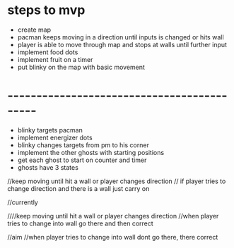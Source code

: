 # steps to mvp

- create map
- pacman keeps moving in a direction until inputs is changed or hits wall
- player is able to move through map and stops at walls until further input
- implement food dots
- implement fruit on a timer
- put blinky on the map with basic movement

# -------------------------------------------

- blinky targets pacman
- implement energizer dots
- blinky changes targets from pm to his corner
- implement the other ghosts with starting positions
- get each ghost to start on counter and timer
- ghosts have 3 states


//keep moving until hit a wall or player changes direction
// if player tries to change direction and there is a wall just carry on

//currently

////keep moving until hit a wall or player changes direction
//when player tries to change into wall go there and then correct

//aim
//when player tries to change into wall dont go there, there correct
